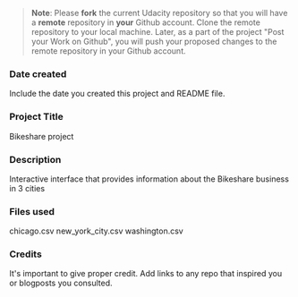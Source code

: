 >**Note**: Please **fork** the current Udacity repository so that you will have a **remote** repository in **your** Github account. Clone the remote repository to your local machine. Later, as a part of the project "Post your Work on Github", you will push your proposed changes to the remote repository in your Github account.

### Date created
Include the date you created this project and README file.

### Project Title
Bikeshare project

### Description
Interactive interface that provides information about the Bikeshare business in 3 cities

### Files used
chicago.csv
new_york_city.csv
washington.csv

### Credits
It's important to give proper credit. Add links to any repo that inspired you or blogposts you consulted.

